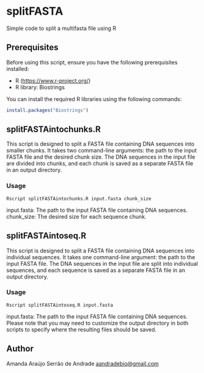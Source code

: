 # splitFASTA
Simple code to split a multifasta file using R 

## Prerequisites
Before using this script, ensure you have the following prerequisites installed:

- R (https://www.r-project.org/)
- R library: Biostrings

You can install the required R libraries using the following commands:

```R
install.packages("Biostrings")
```

## splitFASTAintochunks.R

This script is designed to split a FASTA file containing DNA sequences into smaller chunks. It takes two command-line arguments: the path to the input FASTA file and the desired chunk size. The DNA sequences in the input file are divided into chunks, and each chunk is saved as a separate FASTA file in an output directory.

### Usage
```
Rscript splitFASTAintochunks.R input.fasta chunk_size
```
input.fasta: The path to the input FASTA file containing DNA sequences.
chunk_size: The desired size for each sequence chunk.

## splitFASTAintoseq.R

This script is designed to split a FASTA file containing DNA sequences into individual sequences. It takes one command-line argument: the path to the input FASTA file. The DNA sequences in the input file are split into individual sequences, and each sequence is saved as a separate FASTA file in an output directory.

### Usage 
```
Rscript splitFASTAintoseq.R input.fasta
```

input.fasta: The path to the input FASTA file containing DNA sequences.
Please note that you may need to customize the output directory in both scripts to specify where the resulting files should be saved.

## Author
Amanda Araújo Serrão de Andrade
aandradebio@gmail.com
